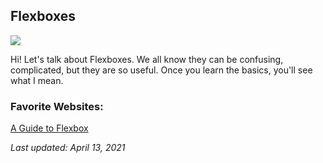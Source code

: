 ## Flexboxes
![](https://i.imgur.com/JSxSGih.jpg)

Hi! Let's talk about Flexboxes. We all know they can be confusing, complicated, but they are so useful. Once you learn the basics, you'll see what I mean.

### Favorite Websites:

[A Guide to Flexbox](https://css-tricks.com/snippets/css/a-guide-to-flexbox/)

*Last updated: April 13, 2021*